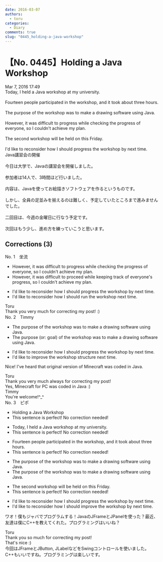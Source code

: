 ```yaml
---
date: 2016-03-07
authors:
  - toru
categories:
  - Diary
comments: true
slug: "0445_holding-a-java-workshop"
---
```


# 【No. 0445】Holding a Java Workshop
<div class="date">Mar 7, 2016 17:49</div>
<div id="post"><div id="body_show_ori">
Today, I held a Java workshop at my university.<br/><br/>Fourteen people participated in the workshop, and it took about three hours.<br/><br/>The purpose of the workshop was to make a drawing software using Java.<br/><br/>However, it was difficult to progress while checking the progress of everyone, so I couldn't achieve my plan.<br/><br/>The second workshop will be held on this Friday.<br/><br/>I'd like to reconsider how I should progress the workshop by next time.
</div></div>

<!-- more -->

<div id="post_ja"><div id="body_show_mo">
Java講習会の開催<br/><br/>今日は大学で、Javaの講習会を開催しました。<br/><br/>参加者は14人で、3時間ほど行いました。<br/><br/>内容は、Javaを使ってお絵描きソフトウェアを作るというものです。<br/><br/>しかし、全員の足並みを揃えるのは難しく、予定していたところまで進みませんでした。<br/><br/>二回目は、今週の金曜日に行なう予定です。<br/><br/>次回はもう少し、進め方を練っていこうと思います。
</div></div>

## Corrections (3)
<div id="block"><div class="first_name"> No. 1　<span class="just_name">坐流</span></div><div id="block2">
<ul class="correction_field">
<li class="incorrect">However, it was difficult to progress while checking the progress of everyone, so I couldn't achieve my plan.</li>
<li class="corrected correct">
However, it was difficult to proceed while keeping track of everyone's progress, so I couldn't achieve my plan.
</li>
</ul>
<ul class="correction_field">
<li class="incorrect">I'd like to reconsider how I should progress the workshop by next time.</li>
<li class="corrected correct">
I'd like to reconsider how I should run the workshop next time.
</li>
</ul>
</div><div class="name"><span class="just_name">Toru</span><br>
Thank you very much for correcting my post! :)
</div>
</div>
<div id="block"><div class="first_name"> No. 2　<span class="just_name">Timmy</span></div><div id="block2">
<ul class="correction_field">
<li class="incorrect">The purpose of the workshop was to make a drawing software using Java.</li>
<li class="corrected correct">
The purpose (or: <span class="f_blue">goal</span>) of the workshop was to make a drawing software using Java.
</li>
</ul>
<ul class="correction_field">
<li class="incorrect">I'd like to reconsider how I should progress the workshop by next time.</li>
<li class="corrected correct">
I'd like to <span class="f_blue">improve</span> the workshop <span class="f_blue">structure </span>next time.
</li>
</ul>
<p class="comment_small">
 Nice! I've heard that original version of Minecraft was coded in Java.
</p>

</div><div class="name"><span class="just_name">Toru</span><br>
Thank you very much always for correcting my post!<br/>Yes, Minecraft for PC was coded in Java :)
</div>
<div class="name"><span class="just_name">Timmy</span><br>
You're welcome!^_^
</div>
</div>
<div id="block"><div class="first_name"> No. 3　<span class="just_name">ピポ</span></div><div id="block2">
<ul class="correction_field">
<li class="incorrect">Holding a Java Workshop</li>
<li class="corrected perfect">This sentence is perfect! No correction needed!</li>
</ul>
<ul class="correction_field">
<li class="incorrect">Today, I held a Java workshop at my university.</li>
<li class="corrected perfect">This sentence is perfect! No correction needed!</li>
</ul>
<ul class="correction_field">
<li class="incorrect">Fourteen people participated in the workshop, and it took about three hours.</li>
<li class="corrected perfect">This sentence is perfect! No correction needed!</li>
</ul>
<ul class="correction_field">
<li class="incorrect">The purpose of the workshop was to make a drawing software using Java.</li>
<li class="corrected correct">
The purpose of the workshop was to make <span class="sline">a</span> drawing software using Java.
</li>
</ul>
<ul class="correction_field">
<li class="incorrect">The second workshop will be held on this Friday.</li>
<li class="corrected perfect">This sentence is perfect! No correction needed!</li>
</ul>
<ul class="correction_field">
<li class="incorrect">I'd like to reconsider how I should progress the workshop by next time.</li>
<li class="corrected correct">
I'd like to reconsider how I should <span class="f_blue">improve</span> the workshop <span class="sline">by</span> next time.
</li>
</ul>
<p class="comment_small">
 ワオ！僕もジャバでプログラムする！JavaのJFrameとJPanelを使った？最近、友達は僕にC++を教えてくれた。プログラミングはいいね？
</p>

</div><div class="name"><span class="just_name">Toru</span><br>
Thank you so much for correcting my post!<br/>That's nice :)<br/>今回はJFrameとJButton, JLabelなどをSwingコントロールを使いました。<br/>C++もいいですね。プログラミングは楽しいです。
</div>
</div>

